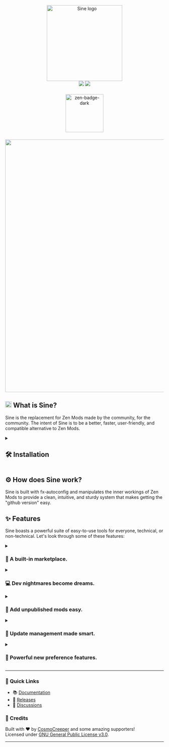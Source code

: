 <div align="center">
  <img src="https://github.com/user-attachments/assets/e31cd6a9-6487-439d-9a67-0ea12911fdc1" alt="Sine logo" width="240">
</div>

<div align="center">
  <a href="https://github.com/CosmoCreeper/Sine/releases"><img src="https://img.shields.io/badge/version-1.1.1-e57b5e?labelColor=lightgray"/></a>
  <a href="https://github.com/CosmoCreeper/Sine/stargazers"><img src="https://img.shields.io/badge/Star%20our%20repository-★-e57b5e?style=flat&logo=github&labelColor=lightgray"/></a>
</div>

###

<div align="center">
    <a href="https://zen-browser.app/">
        <img width="120" alt="zen-badge-dark" src="https://github.com/user-attachments/assets/d6ab3ddf-6630-4062-92d0-22497d2a3f9a" />
    </a>
</div>

###

<div align="center">
  <img src="https://github.com/user-attachments/assets/992b5ae4-3ce7-4378-a453-e977e2b2c3c1" width="800">
</div>


###

<h2><img src="https://github.com/user-attachments/assets/973321b7-8f9a-4098-95d7-c20367b07ace" width="20"> What is Sine?</h2>
<p>Sine is the replacement for Zen Mods made by the community, for the community. The intent of Sine is to be a better, faster, user-friendly, and compatible alternative to Zen Mods.</p>

<details><summary><h2>🛠️ Installation</h2></summary>


**Requirements:**
- Install fx-autoconfig from https://github.com/MrOtherGuy/fx-autoconfig.
- Prep your mind for features you've never seen before.

**Actual install!**\
Once you've set up fx-autoconfig, you can begin the super easy installation.\
Go ahead, grab the file named "sine.uc.mjs" and open up about:support on your Zen installation. From there, you can go to the section named "Profile Folder" and click "Open Folder". This will open up your current profile's location in your system's file explorer. From this directory, you can navigate to the "chrome" folder, "JS" folder, and paste your "sine.uc.mjs" file here.

Once you have done all of this, you just have to clear your startup cache by going to about:support and clicking on "Clear Startup Cache".
</details>

<h2>⚙️ How does Sine work?</h2>
Sine is built with fx-autoconfig and manipulates the inner workings of Zen Mods to
provide a clean, intuitive, and sturdy system that makes getting the "github version" easy.

## ✨ Features
Sine boasts a powerful suite of easy-to-use tools for everyone, technical, or non-technical. Let's look through some of these features:

<details><summary><h3>🛒 A built-in marketplace.</h3></summary>
  
Sine has a marketplace that is built-in to the settings gui for easy access. This marketplace is where the user adds and views Sine-compatible mods.

</details>

<details><summary><h3>💻 Dev nightmares become dreams.</h3></summary>
  
Every dev has that panic when they have to publish their mod to the theme store or have to update it. Sine makes this process simple. All you have to do is add the ID of your mod to the mods.json and map it to your repository. Assuming your project is already Sine-compatible, it'll work just fine. Plus, the developers of Sine are active enough to handle your pull requests in no longer than a day.

**Now what about updating?:** The Zen theme store requires a pull request for not just creating a mod, but updating too. This, combined with painfully long response times makes dev updates a nightmare. Well fear no more, because Sine does not require update requests and pulls them straight from your repository. This means that you will never have to worry about github issues being outdated or have to tell your user to update to the "github version".

</details>

<details><summary><h3>🚀 Add unpublished mods easy.</h3></summary>
  
Sine makes the process of adding unpublished mods easy as long as they are Sine-compatible. You simply type in the name of the repository (folder if needed) and Sine handles the rest.

</details>

<details><summary><h3>🧠 Update management made smart.</h3></summary>
  
In Sine, updates are never what you think they are. Although Sine updates mods on browser restart, you have the power to turn off updating for certain mods or just altogether. This means that you won't have to worry about your mod getting updated to that new version you don't like.

The other powerful safeguard regarding updating is that Sine won't update your mod to the latest every time, only when the updatedAt property is modified. This means that when you are working on your mod locally and testing changes, your work won't be undone. (but if you're worried an update will happen while you are working on it locally, you can turn off updating for that mod.)

</details>

<details><summary><h3>💪 Powerful new preference features.</h3></summary>

Sine comes with a whole new suite of tools regarding preference management. Let's check them out now!:

- **Formatting (all types):** One of the best, new features is text formatting. This means you can now have bold, italic, and underlined letters in your label property. ~ for underline, * for italic, and ** for bold. (You may also use two backslashes to just type a * or ~ sign.)
```json
[
  {
    "type": "checkbox",
    "label": "~My~ *cool* ***checkbox*** ~***with***~ **formatting**! \\*\\*Excluded from formatting\\*\\*"
  }
]
```
- **Size (all types):** You can now use a size property to edit the font size of all sorts of stuff! (Works the same as a font size property)
```json
[
  {
    "type": "text",
    "label": "My text",
    "size": "20px"
  }
]
```
- **Text:** Sine has a standalone text type for additional context and by using the combination of bold formatting and increased font sizes, you can create a header.
```json
[
  {
    "type": "text",
    "label": "**My Header**",
    "size": "20px"
  }
]
```
- **Separators:** And if you thought that headers weren't enough to keep your users on track, we have real separators to help too! These are also compatible with the label property to have text in your separator too.
```json
[
  {
    "type": "separator",
    "label": "Workspace Indicator", <-- Displayed inside of the separator.
    "property": "uc.show-workspace-indicator" <-- Yes, you can use the separator as a type of checkbox.
  }
]
```
- **The border property (string only):** If a user is inputting a color into a string input, usually they have to type it in and then check it out by seeing the usage of it in their browser. Using the border property, the user can type in their color and see it applied on the border around the string input live. Set the border property to value for it to have this behavior, you can also set it to a color to just have a static color.
```json
[
  {
    "type": "string",
    "label": "A string that bases its *border* around your input!",
    "border": "value" <-- Replaceable with #fff, rgb(25, 25, 25), etc.
  }
]
```
- **The margin property (all types):** In order to have advanced formatting and neatness, we have added the margin property. You can set this to 20px, 1rem, 20px 4px 8px 6px, etc. It works just like a normal margin CSS property.
```json
[
  {
    "type": "text",
    "label": "more text for testing!",
    "margin": "0 20px 3px 1px"
  }
]
```
- **The conditions and operator properties (all types):** Isn't it annoying that a setting has to display all the time? What if you could hide it when another setting is not equal to something or is equal to something? Well now you can using the conditions and operator properties! (operator defaults to OR and conditions can be nested):
```json
[
  {
    "type": "string",
    "label": "A hidden setting unless the **uc.essentials.position** setting is set to ~bottom~ and superpins border is set to both or pins",
    "conditions": [
      {"if": {"property":"uc.essentials.position","value":"bottom"}},
      {"not": {"property":"uc.essentials.position","value":"left"}},
      {
        "conditions": [
          {"if": {"property":"uc.superpins.border","value":"both"}},
          {"if": {"property":"uc.superpins.border","value":"pins"}}
        ],
        "operator": "OR"
      }
    ]
    "operator": "AND"
  }
]
```
As you might have guessed, the operator property is the AND or OR condition, so whether or not the conditions should this and that or this or that. (&& or || in JS)\
As for the conditions property, it is an array that contains objects which contain if or not properties so if this or if not that. The conditions property is also nestable so it can have an object which contains more conditions and operator properties. (This is an advanced logical operators system so don't worry if you don't understand it right away.)

</details>

---

### 🔗 Quick Links

- 📚 [Documentation](https://github.com/CosmoCreeper/Sine/wiki)
- 🚀 [Releases](https://github.com/CosmoCreeper/Sine/releases)
- 🤝 [Discussions](https://github.com/CosmoCreeper/Sine/discussions)

### 🙏 Credits

Built with ❤️ by [CosmoCreeper](https://github.com/CosmoCreeper) and some amazing supporters!  
Licensed under [GNU General Public License v3.0](https://github.com/CosmoCreeper/Sine/tree/main/LICENSE).

---

